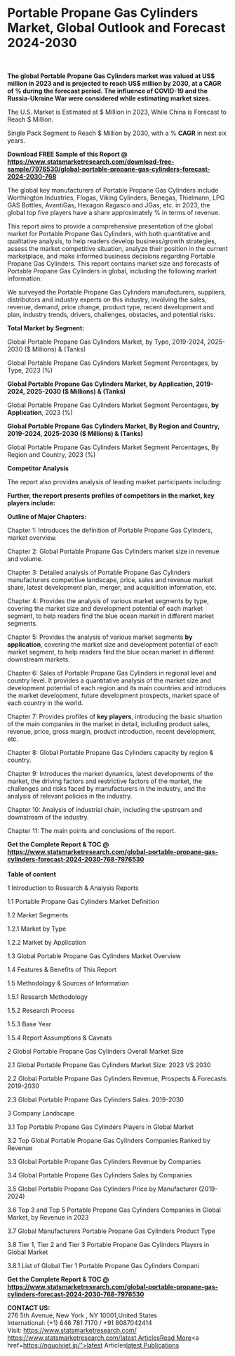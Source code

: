 <h1>Portable Propane Gas Cylinders Market, Global Outlook and Forecast 2024-2030</h1><br/><p><strong>The global Portable Propane Gas Cylinders market was valued at US$ million in 2023 and is projected to reach US$ million by 2030, at a <strong>CAGR</strong> of % during the forecast period. The influence of COVID-19 and the Russia-Ukraine War were considered while estimating market sizes.</strong></p><p>The U.S. Market is Estimated at $ Million in 2023, While China is Forecast to Reach $ Million.</p><p>Single Pack Segment to Reach $ Million by 2030, with a % <strong>CAGR</strong> in next six years.</p><p><strong>Download FREE Sample of this Report @ <a href="https://www.statsmarketresearch.com/download-free-sample/7976530/global-portable-propane-gas-cylinders-forecast-2024-2030-768">https://www.statsmarketresearch.com/download-free-sample/7976530/global-portable-propane-gas-cylinders-forecast-2024-2030-768</a></strong></p><p>The global key manufacturers of Portable Propane Gas Cylinders include Worthington Industries, Flogas, Viking Cylinders, Benegas, Thielmann, LPG GAS Bottles, AvantiGas, Hexagon Ragasco and JGas, etc. in 2023, the global top five players have a share approximately % in terms of revenue.</p><p>This report aims to provide a comprehensive presentation of the global market for Portable Propane Gas Cylinders, with both quantitative and qualitative analysis, to help readers develop business/growth strategies, assess the market competitive situation, analyze their position in the current marketplace, and make informed business decisions regarding Portable Propane Gas Cylinders. This report contains market size and forecasts of Portable Propane Gas Cylinders in global, including the following market information:</p><p>We surveyed the Portable Propane Gas Cylinders manufacturers, suppliers, distributors and industry experts on this industry, involving the sales, revenue, demand, price change, product type, recent development and plan, industry trends, drivers, challenges, obstacles, and potential risks.</p><p><strong>Total Market by Segment:</strong></p><p>Global Portable Propane Gas Cylinders Market, by Type, 2019-2024, 2025-2030 ($ Millions) & (Tanks)</p><p>Global Portable Propane Gas Cylinders Market Segment Percentages, by Type, 2023 (%)</p><p><strong>Global Portable Propane Gas Cylinders Market, <strong>by Application</strong>, 2019-2024, 2025-2030 ($ Millions) & (Tanks)</strong></p><p>Global Portable Propane Gas Cylinders Market Segment Percentages, <strong>by Application</strong>, 2023 (%)</p><p><strong>Global Portable Propane Gas Cylinders Market, By Region and Country, 2019-2024, 2025-2030 ($ Millions) & (Tanks)</strong></p><p>Global Portable Propane Gas Cylinders Market Segment Percentages, By Region and Country, 2023 (%)</p><p><strong>Competitor Analysis</strong></p><p>The report also provides analysis of leading market participants including:</p><p><strong>Further, the report presents profiles of competitors in the market, <strong>key players</strong> include:</strong></p><p><strong>Outline of Major Chapters:</strong></p><p>Chapter 1: Introduces the definition of Portable Propane Gas Cylinders, market overview.</p><p>Chapter 2: Global Portable Propane Gas Cylinders market size in revenue and volume.</p><p>Chapter 3: Detailed analysis of Portable Propane Gas Cylinders manufacturers competitive landscape, price, sales and revenue market share, latest development plan, merger, and acquisition information, etc.</p><p>Chapter 4: Provides the analysis of various market segments by type, covering the market size and development potential of each market segment, to help readers find the blue ocean market in different market segments.</p><p>Chapter 5: Provides the analysis of various market segments <strong>by application</strong>, covering the market size and development potential of each market segment, to help readers find the blue ocean market in different downstream markets.</p><p>Chapter 6: Sales of Portable Propane Gas Cylinders in regional level and country level. It provides a quantitative analysis of the market size and development potential of each region and its main countries and introduces the market development, future development prospects, market space of each country in the world.</p><p>Chapter 7: Provides profiles of <strong>key players</strong>, introducing the basic situation of the main companies in the market in detail, including product sales, revenue, price, gross margin, product introduction, recent development, etc.</p><p>Chapter 8: Global Portable Propane Gas Cylinders capacity by region & country.</p><p>Chapter 9: Introduces the market dynamics, latest developments of the market, the driving factors and restrictive factors of the market, the challenges and risks faced by manufacturers in the industry, and the analysis of relevant policies in the industry.</p><p>Chapter 10: Analysis of industrial chain, including the upstream and downstream of the industry.</p><p>Chapter 11: The main points and conclusions of the report.</p><div><b>Get the Complete Report & TOC @ <a href="https://www.statsmarketresearch.com/global-portable-propane-gas-cylinders-forecast-2024-2030-768-7976530">https://www.statsmarketresearch.com/global-portable-propane-gas-cylinders-forecast-2024-2030-768-7976530</a></b></div><br><b>Table of content</b><p>1 Introduction to Research & Analysis Reports<br />
 
  1.1 Portable Propane Gas Cylinders Market Definition<br />
 
  1.2 Market Segments<br />
 
  1.2.1 Market by Type<br />
 
  1.2.2 Market by Application<br />
 
  1.3 Global Portable Propane Gas Cylinders Market Overview<br />
 
  1.4 Features & Benefits of This Report<br />
 
  1.5 Methodology & Sources of Information<br />
 
  1.5.1 Research Methodology<br />
 
  1.5.2 Research Process<br />
 
  1.5.3 Base Year<br />
 
  1.5.4 Report Assumptions & Caveats<br />
 
 2 Global Portable Propane Gas Cylinders Overall Market Size<br />
 
  2.1 Global Portable Propane Gas Cylinders Market Size: 2023 VS 2030<br />
 
  2.2 Global Portable Propane Gas Cylinders Revenue, Prospects & Forecasts: 2019-2030<br />
 
  2.3 Global Portable Propane Gas Cylinders Sales: 2019-2030<br />
 
 3 Company Landscape<br />
 
  3.1 Top Portable Propane Gas Cylinders Players in Global Market<br />
 
  3.2 Top Global Portable Propane Gas Cylinders Companies Ranked by Revenue<br />
 
  3.3 Global Portable Propane Gas Cylinders Revenue by Companies<br />
 
  3.4 Global Portable Propane Gas Cylinders Sales by Companies<br />
 
  3.5 Global Portable Propane Gas Cylinders Price by Manufacturer (2019-2024)<br />
 
  3.6 Top 3 and Top 5 Portable Propane Gas Cylinders Companies in Global Market, by Revenue in 2023<br />
 
  3.7 Global Manufacturers Portable Propane Gas Cylinders Product Type<br />
 
  3.8 Tier 1, Tier 2 and Tier 3 Portable Propane Gas Cylinders Players in Global Market<br />
 
  3.8.1 List of Global Tier 1 Portable Propane Gas Cylinders Compani<br><div><b>Get the Complete Report & TOC @ <a href="https://www.statsmarketresearch.com/global-portable-propane-gas-cylinders-forecast-2024-2030-768-7976530">https://www.statsmarketresearch.com/global-portable-propane-gas-cylinders-forecast-2024-2030-768-7976530</a></b></div></p> <b>CONTACT US:</b><br>276 5th Avenue, New York , NY 10001,United States<br>International: (+1) 646 781 7170 / +91 8087042414<br>Visit: <a href="https://www.statsmarketresearch.com/">https://www.statsmarketresearch.com/</a><br><a href="https://gyeongbokgung.com">https://www.statsmarketresearch.com/</a><a href="https://hallyeomaritime.com">latest Articles</a><a href="https://jingwansa.com">Read More</a><a href=https://nguoiviet.jp/">latest Articles</a><a href="https://www.intelmarketresearch.com/">latest Publications</a>